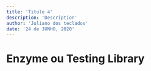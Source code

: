 ```yaml
---
title: 'Titulo 4'
description: 'Description'
author: 'Juliano dos teclados'
date: '24 de JUNHO, 2020'
---
```


# Enzyme ou Testing Library
